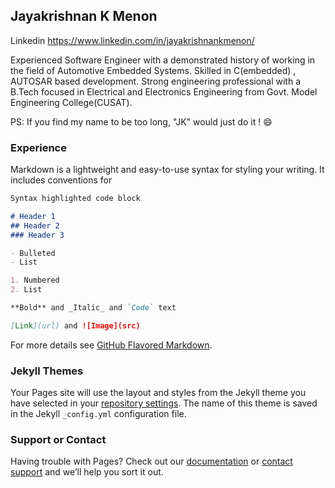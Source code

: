 ## Jayakrishnan K Menon

Linkedin https://www.linkedin.com/in/jayakrishnankmenon/

Experienced Software Engineer with a demonstrated history of working in the field of Automotive Embedded Systems. Skilled in C(embedded) , AUTOSAR based development. Strong engineering professional with a B.Tech focused in Electrical and Electronics Engineering from Govt. Model Engineering College(CUSAT).

PS: If you find my name to be too long, "JK" would just do it ! 😄

### Experience

Markdown is a lightweight and easy-to-use syntax for styling your writing. It includes conventions for

```markdown
Syntax highlighted code block

# Header 1
## Header 2
### Header 3

- Bulleted
- List

1. Numbered
2. List

**Bold** and _Italic_ and `Code` text

[Link](url) and ![Image](src)
```

For more details see [GitHub Flavored Markdown](https://guides.github.com/features/mastering-markdown/).

### Jekyll Themes

Your Pages site will use the layout and styles from the Jekyll theme you have selected in your [repository settings](https://github.com/AhamAtman/JayakrishnanKMenon/settings/pages). The name of this theme is saved in the Jekyll `_config.yml` configuration file.

### Support or Contact

Having trouble with Pages? Check out our [documentation](https://docs.github.com/categories/github-pages-basics/) or [contact support](https://support.github.com/contact) and we’ll help you sort it out.
